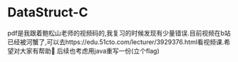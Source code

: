 # DataStruct-C
pdf是我跟着鲍松山老师的视频码的,我复习的时候发现有少量错误.目前视频在b站已经被河蟹了,可以去https://edu.51cto.com/lecturer/3929376.html看视频课.希望对大家有帮助🙂 后续也考虑用java重写一份(立个flag)
